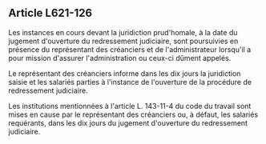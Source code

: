 Article L621-126
----
Les instances en cours devant la juridiction prud'homale, à la date du jugement
d'ouverture du redressement judiciaire, sont poursuivies en présence du
représentant des créanciers et de l'administrateur lorsqu'il a pour mission
d'assurer l'administration ou ceux-ci dûment appelés.

Le représentant des créanciers informe dans les dix jours la juridiction saisie
et les salariés parties à l'instance de l'ouverture de la procédure de
redressement judiciaire.

Les institutions mentionnées à l'article L. 143-11-4 du code du travail sont
mises en cause par le représentant des créanciers ou, à défaut, les salariés
requérants, dans les dix jours du jugement d'ouverture du redressement
judiciaire.
